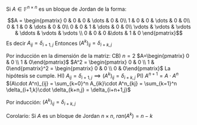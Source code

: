 Si $A \in \mathbb F^{n\times n}$ es un bloque de Jordan de la forma:

$$A = 
\begin{pmatrix}
	0 & 0 & 0 & \dots & 0 & 0\\
	1 & 0 & 0 & \dots & 0 & 0\\
	0 & 1 & 0 & \dots & 0 & 0\\
	0 & 0 & 1 & \dots & 0 & 0\\
	\vdots & \vdots & \vdots & \ddots & \vdots & \vdots \\
	0 & 0 & 0 &\dots & 1 & 0
\end{pmatrix}$$
Es decir $A_{ij} = \delta_{i+1,j}$
Entonces $(A^k)_{ij}=\delta_{i+k,j}$

Por inducción en la dimensión de la matriz:
CB) $n=2$
$A=\begin{pmatrix} 0 & 0 \\ 1 & 0\end{pmatrix}$
$A^2 = \begin{pmatrix} 0 & 0 \\ 1 & 0\end{pmatrix}^2 = \begin{pmatrix} 0 & 0 \\ 0 & 0\end{pmatrix}$
La hipótesis se cumple.
HI) $A_{ij} = \delta_{i+1,j} \implies (A^k)_{ij}=\delta_{i+k,j}$
PI)
	$A^{n+1} = A \cdot A^n$
	$(A\cdot A^n)_{ij} = \sum_{k=0}^n A_{ik}\cdot A^n_{kj} = \sum_{k=1}^n \delta_{i+1,k}\cdot \delta_{k+n,j} = \delta_{i+n+1,j}$

Por inducción: $(A^k)_{ij}=\delta_{i+k,j}$

Corolario: Si $A$ es un bloque de Jordan $n\times n$, $ran(A^k)=n-k$